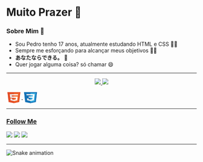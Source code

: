# Muito Prazer 🖖

### Sobre Mim 🤏
- Sou Pedro tenho 17 anos, atualmente estudando HTML e CSS 👨‍🎓
- Sempre me esforçando para alcançar meus objetivos 💪🏻
- __あなたならできる。__ 🌸
- Quer jogar alguma coisa? só chamar 😄  

***

<div align="center">
  <a href="https://github.com/PedroHenriqueSimao">
  <img height="130em" src="https://github-readme-stats.vercel.app/api?username=PedroHenriqueSimao&show_icons=true&theme=dark&include_all_commits=true&count_private=true"/>
  <img height="130em" src="https://github-readme-stats.vercel.app/api/top-langs/?username=PedroHenriqueSimao&layout=compact&langs_count=7&theme=dark"/>
</div>
<div style="display: inline_block"><br>
  <img align="center" alt="Rafa-HTML" height="30" width="40" src="https://raw.githubusercontent.com/devicons/devicon/master/icons/html5/html5-original.svg">
  <img align="center" alt="Rafa-CSS" height="30" width="40" src="https://raw.githubusercontent.com/devicons/devicon/master/icons/css3/css3-original.svg">
  
***
### Follow Me
  <a href="https://instagram.com/puredochan" target="_blank"><img src="https://img.shields.io/badge/-Instagram-%23E4405F?style=for-the-badge&logo=instagram&logoColor=white" target="_blank"></a>
  <a href="https://twitter.com/Puredochan" target="_blank"><img src="https://img.shields.io/badge/Twitter-1DA1F2?style=for-the-badge&logo=twitter&logoColor=white" target="_blank"></a>
  <a href="https://www.reddit.com/user/Puredos" target="_blank"><img src="https://img.shields.io/badge/Reddit-FF4500?style=for-the-badge&logo=reddit&logoColor=white" target="_blank"></a>
  
***
  
  ![Snake animation](https://github.com/PedroHenriqueSimao/PedroHenriqueSimao/actions/workflows/cobrinha.yml)
